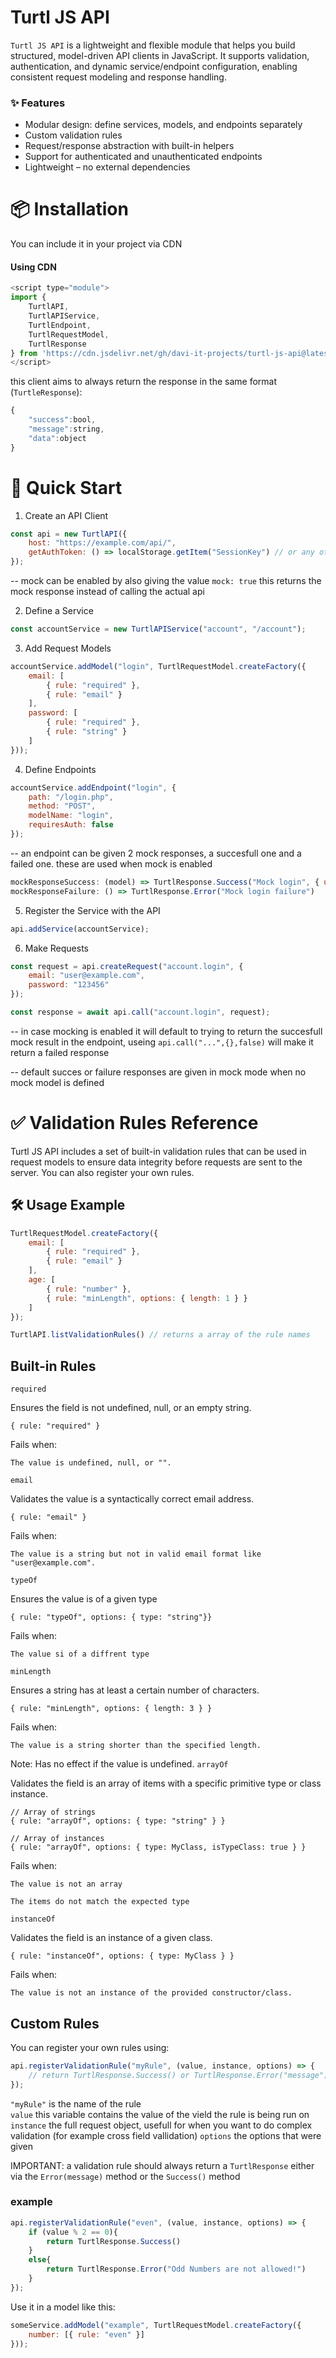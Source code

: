 # Turtl JS API
`Turtl JS API` is a lightweight and flexible module that helps you build structured, model-driven API clients in JavaScript. It supports validation, authentication, and dynamic service/endpoint configuration, enabling consistent request modeling and response handling.

### ✨ Features
* Modular design: define services, models, and endpoints separately
* Custom validation rules
* Request/response abstraction with built-in helpers
* Support for authenticated and unauthenticated endpoints
* Lightweight – no external dependencies

# 📦 Installation

You can include it in your project via CDN
#### Using CDN
```js
<script type="module">
import {
    TurtlAPI,
    TurtlAPIService,
    TurtlEndpoint,
    TurtlRequestModel,
    TurtlResponse
} from 'https://cdn.jsdelivr.net/gh/davi-it-projects/turtl-js-api@latest/dist/turtl-js-api.mjs';
</script>
```

this client aims to always return the response in the same format (`TurtleResponse`):
```js
{
    "success":bool,
    "message":string,
    "data":object
}
```

# 🚀 Quick Start
1. Create an API Client
```js
const api = new TurtlAPI({
    host: "https://example.com/api/",
    getAuthToken: () => localStorage.getItem("SessionKey") // or any other method
});
```
-- mock can be enabled by also giving the value ```mock: true```  this returns the mock response instead of calling the actual api

2. Define a Service
```js
const accountService = new TurtlAPIService("account", "/account");
```

3. Add Request Models
```js
accountService.addModel("login", TurtlRequestModel.createFactory({
    email: [
        { rule: "required" },
        { rule: "email" }
    ],
    password: [
        { rule: "required" },
        { rule: "string" }
    ]
}));
```
4. Define Endpoints
```js
accountService.addEndpoint("login", {
    path: "/login.php",
    method: "POST",
    modelName: "login",
    requiresAuth: false
});
```
-- an endpoint can be given 2 mock responses, a succesfull one and a failed one. these are used when mock is enabled

```js
mockResponseSuccess: (model) => TurtlResponse.Success("Mock login", { user: { id: 1, email: model.email, name: "Mock User" } }),
mockResponseFailure: () => TurtlResponse.Error("Mock login failure")
```

5. Register the Service with the API
```js
api.addService(accountService);
```
6. Make Requests
```js
const request = api.createRequest("account.login", {
    email: "user@example.com",
    password: "123456"
});

const response = await api.call("account.login", request);
```
-- in case mocking is enabled it will default to trying to return the succesfull mock result in the endpoint, useing ```api.call("...",{},false)``` will make it return a failed response

-- default succes or failure responses are given in mock mode when no mock model is defined


# ✅ Validation Rules Reference

Turtl JS API includes a set of built-in validation rules that can be used in request models to ensure data integrity before requests are sent to the server. You can also register your own rules.
## 🛠️ Usage Example
```js
TurtlRequestModel.createFactory({
    email: [
        { rule: "required" },
        { rule: "email" }
    ],
    age: [
        { rule: "number" },
        { rule: "minLength", options: { length: 1 } }
    ]
});
```
```js
TurtlAPI.listValidationRules() // returns a array of the rule names
```

## Built-in Rules
`required`

Ensures the field is not undefined, null, or an empty string.
```
{ rule: "required" }
```
Fails when:

    The value is undefined, null, or "".

`email`

Validates the value is a syntactically correct email address.
```
{ rule: "email" }
```
Fails when:

    The value is a string but not in valid email format like "user@example.com".

`typeOf`

Ensures the value is of a given type
```
{ rule: "typeOf", options: { type: "string"}}
```
Fails when:

    The value si of a diffrent type

`minLength`

Ensures a string has at least a certain number of characters.
```
{ rule: "minLength", options: { length: 3 } }
```
Fails when:

    The value is a string shorter than the specified length.

Note: Has no effect if the value is undefined.
`arrayOf`

Validates the field is an array of items with a specific primitive type or class instance.
```
// Array of strings
{ rule: "arrayOf", options: { type: "string" } }

// Array of instances
{ rule: "arrayOf", options: { type: MyClass, isTypeClass: true } }
```
Fails when:

    The value is not an array

    The items do not match the expected type

`instanceOf`

Validates the field is an instance of a given class.
```
{ rule: "instanceOf", options: { type: MyClass } }
```
Fails when:

    The value is not an instance of the provided constructor/class.

## Custom Rules
You can register your own rules using:
```js
api.registerValidationRule("myRule", (value, instance, options) => {
    // return TurtlResponse.Success() or TurtlResponse.Error("message")
});
```
`"myRule"` is the name of the rule  
`value` this variable contains the value of the vield the rule is being run on  
`instance` the full request object, usefull for when you want to do complex validation (for example cross field vallidation)
`options` the options that were given

IMPORTANT: a validation rule should always return a `TurtlResponse` either via the `Error(message)` method or the `Success()` method

### example
```js
api.registerValidationRule("even", (value, instance, options) => {
    if (value % 2 == 0){
        return TurtlResponse.Success()
    }
    else{
        return TurtlResponse.Error("Odd Numbers are not allowed!")
    }
});
```
Use it in a model like this:
```js
someService.addModel("example", TurtlRequestModel.createFactory({
    number: [{ rule: "even" }]
}));
```